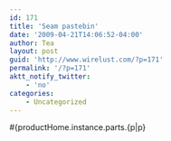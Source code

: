 ```yaml
---
id: 171
title: 'Seam pastebin'
date: '2009-04-21T14:06:52-04:00'
author: Tea
layout: post
guid: 'http://www.wirelust.com/?p=171'
permalink: '/?p=171'
aktt_notify_twitter:
    - 'no'
categories:
    - Uncategorized
---
```


\#{productHome.instance.parts.{p|p}